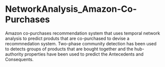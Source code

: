 # NetworkAnalysis_Amazon-Co-Purchases
Amazon co-purchases recommendation system that uses temporal network analysis to predict produts that are co-purchased to devise a recommnedation system.
Two-phase community detection has been used to detects groups of products that are bought together and the hub-authority properties have been used to predict the Antecedents and Consequents. 
